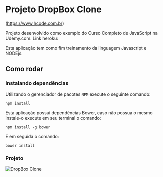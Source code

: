# Projeto DropBox Clone

(https://www.hcode.com.br)

Projeto desenvolvido como exemplo do Curso Completo de JavaScript na Udemy.com.
Link heroku:

Esta aplicação tem como fim treinamento da linguagem Javascript e NODEjs.

## Como rodar

### Instalando dependências
Utilizando o gerenciador de pacotes `NPM` execute o seguinte comando:
```
npm install
```
Esta aplicação possui dependências Bower, caso não possua o mesmo instale-o execute em seu terminal o comando:
```
npm install -g bower
```
E em seguida o comando:
```
bower install
```

### Projeto
![DropBox Clone](https://firebasestorage.googleapis.com/v0/b/hcode-com-br.appspot.com/o/DropBoxClone.jpg?alt=media&token=d59cad0c-440d-4516-88f2-da904b9bb443)
